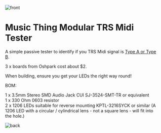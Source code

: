 ![front](https://user-images.githubusercontent.com/1890544/171835093-67065fdd-d8d0-4514-a8ca-9529d9f6e2af.jpg)

# Music Thing Modular TRS Midi Tester

A simple passive tester to identify if you TRS Midi signal is [Type A or Type B](https://minimidi.world/). 

3 x boards from Oshpark cost about $2. 

When building, ensure you get your LEDs the right way round!  

BOM: 

 
1 x 3.5mm Stereo SMD Audio Jack CUI SJ-3524-SMT-TR or equivalent  
1 x 330 Ohm 0603 resistor   
2 x 1206 LEDs suitable for reverse mounting KPTL-3216SYCK or similar (A 1206 LED with a circular / cylindrical lens - not a square lens - will fit into the hole.)  


![back](https://user-images.githubusercontent.com/1890544/171835080-4ae0571b-04e1-4c9e-bc88-7f06f1514569.jpg)

